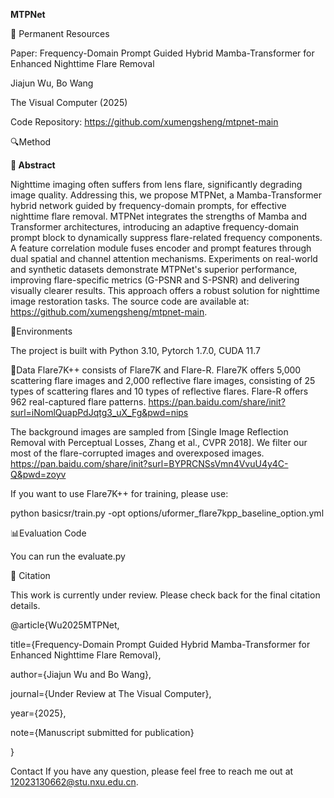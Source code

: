 **MTPNet**



🔗 Permanent Resources

​​Paper​​: Frequency-Domain Prompt Guided Hybrid Mamba-Transformer for Enhanced Nighttime Flare Removal

Jiajun Wu, Bo Wang

The Visual Computer (2025)

​​Code Repository​​: https://github.com/xumengsheng/mtpnet-main

🔍Method

**📄 Abstract** 

Nighttime imaging often suffers from lens flare, significantly degrading image quality. Addressing this, we propose MTPNet, a Mamba-Transformer hybrid network guided by frequency-domain prompts, for effective nighttime flare removal. MTPNet integrates the strengths of Mamba and Transformer architectures, introducing an adaptive frequency-domain prompt block to dynamically suppress flare-related frequency components. A feature correlation module fuses encoder and prompt features through dual spatial and channel attention mechanisms. Experiments on real-world and synthetic datasets demonstrate MTPNet's superior performance, improving flare-specific metrics (G-PSNR and S-PSNR) and delivering visually clearer results. This approach offers a robust solution for nighttime image restoration tasks. The source code are available at: https://github.com/xumengsheng/mtpnet-main.

🐍Environments

The project is built with Python 3.10, Pytorch 1.7.0, CUDA 11.7

📁Data
Flare7K++ consists of Flare7K and Flare-R. Flare7K offers 5,000 scattering flare images and 2,000 reflective flare images, consisting of 25 types of scattering flares and 10 types of reflective flares. Flare-R offers 962 real-captured flare patterns. https://pan.baidu.com/share/init?surl=iNomlQuapPdJqtg3_uX_Fg&pwd=nips

The background images are sampled from [Single Image Reflection Removal with Perceptual Losses, Zhang et al., CVPR 2018]. We filter our most of the flare-corrupted images and overexposed images. https://pan.baidu.com/share/init?surl=BYPRCNSsVmn4VvuU4y4C-Q&pwd=zoyv


If you want to use Flare7K++ for training, please use:

python basicsr/train.py -opt options/uformer_flare7kpp_baseline_option.yml


📊Evaluation Code

You can run the evaluate.py

📖 Citation

This work is currently under review. Please check back for the final citation details.

@article{Wu2025MTPNet,

title={Frequency-Domain Prompt Guided Hybrid Mamba-Transformer for Enhanced Nighttime Flare Removal},

author={Jiajun Wu and Bo Wang},

journal={Under Review at The Visual Computer},

year={2025},

note={Manuscript submitted for publication}

}

Contact
If you have any question, please feel free to reach me out at 12023130662@stu.nxu.edu.cn.
